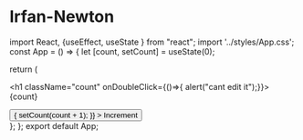 # Irfan-Newton
import React, {useEffect, useState } from "react";
import '../styles/App.css';
const App = () => {
  let [count, setCount] = useState(0);
  
  return (
    <div className="ball">
    <h1 className="count" onDoubleClick={()=>{ alert("cant edit it");}}>
    {count}
</h1>
<button className = "increment-button" onClick={()=>{
  setCount(count + 1);
}}
 >
   Increment
</button>
</div>
};
};
export default App;
